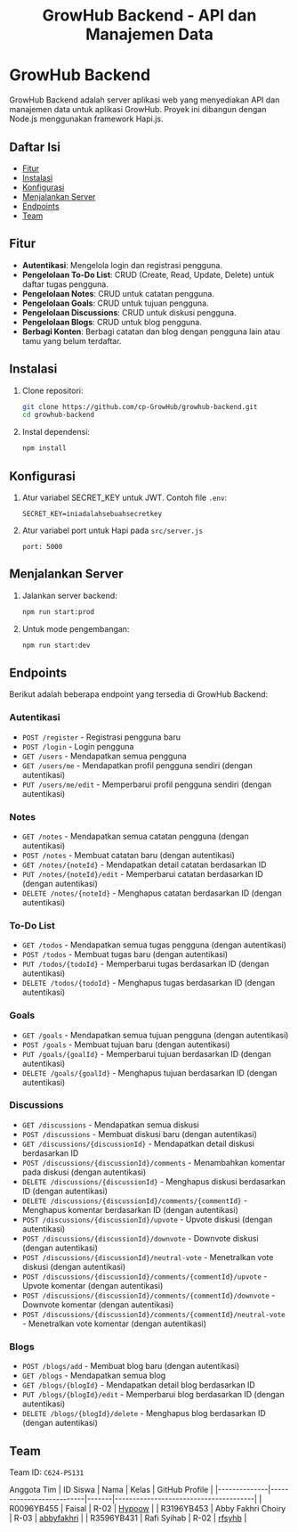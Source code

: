 <h1 align="center">GrowHub Backend - API dan Manajemen Data</h1>

# GrowHub Backend

GrowHub Backend adalah server aplikasi web yang menyediakan API dan manajemen data untuk aplikasi GrowHub. Proyek ini dibangun dengan Node.js menggunakan framework Hapi.js.

## Daftar Isi
- [Fitur](#fitur)
- [Instalasi](#instalasi)
- [Konfigurasi](#konfigurasi)
- [Menjalankan Server](#menjalankan-server)
- [Endpoints](#endpoints)
- [Team](#team)

## Fitur
- **Autentikasi**: Mengelola login dan registrasi pengguna.
- **Pengelolaan To-Do List**: CRUD (Create, Read, Update, Delete) untuk daftar tugas pengguna.
- **Pengelolaan Notes**: CRUD untuk catatan pengguna.
- **Pengelolaan Goals**: CRUD untuk tujuan pengguna.
- **Pengelolaan Discussions**: CRUD untuk diskusi pengguna.
- **Pengelolaan Blogs**: CRUD untuk blog pengguna.
- **Berbagi Konten**: Berbagi catatan dan blog dengan pengguna lain atau tamu yang belum terdaftar.

## Instalasi
1. Clone repositori:
    ```sh
    git clone https://github.com/cp-GrowHub/growhub-backend.git
    cd growhub-backend
    ```

2. Instal dependensi:
    ```sh
    npm install
    ```

## Konfigurasi
1. Atur variabel SECRET_KEY untuk JWT. Contoh file `.env`:
    ```
    SECRET_KEY=iniadalahsebuahsecretkey
    ```
2. Atur variabel port untuk Hapi pada `src/server.js`
   ```
   port: 5000
   ```
## Menjalankan Server
1. Jalankan server backend:
    ```sh
    npm run start:prod
    ```

2. Untuk mode pengembangan:
    ```sh
    npm run start:dev
    ```

## Endpoints
Berikut adalah beberapa endpoint yang tersedia di GrowHub Backend:

### Autentikasi
- `POST /register` - Registrasi pengguna baru
- `POST /login` - Login pengguna
- `GET /users` - Mendapatkan semua pengguna
- `GET /users/me` - Mendapatkan profil pengguna sendiri (dengan autentikasi)
- `PUT /users/me/edit` - Memperbarui profil pengguna sendiri (dengan autentikasi)

### Notes
- `GET /notes` - Mendapatkan semua catatan pengguna (dengan autentikasi)
- `POST /notes` - Membuat catatan baru (dengan autentikasi)
- `GET /notes/{noteId}` - Mendapatkan detail catatan berdasarkan ID
- `PUT /notes/{noteId}/edit` - Memperbarui catatan berdasarkan ID (dengan autentikasi)
- `DELETE /notes/{noteId}` - Menghapus catatan berdasarkan ID (dengan autentikasi)

### To-Do List
- `GET /todos` - Mendapatkan semua tugas pengguna (dengan autentikasi)
- `POST /todos` - Membuat tugas baru (dengan autentikasi)
- `PUT /todos/{todoId}` - Memperbarui tugas berdasarkan ID (dengan autentikasi)
- `DELETE /todos/{todoId}` - Menghapus tugas berdasarkan ID (dengan autentikasi)

### Goals
- `GET /goals` - Mendapatkan semua tujuan pengguna (dengan autentikasi)
- `POST /goals` - Membuat tujuan baru (dengan autentikasi)
- `PUT /goals/{goalId}` - Memperbarui tujuan berdasarkan ID (dengan autentikasi)
- `DELETE /goals/{goalId}` - Menghapus tujuan berdasarkan ID (dengan autentikasi)

### Discussions
- `GET /discussions` - Mendapatkan semua diskusi
- `POST /discussions` - Membuat diskusi baru (dengan autentikasi)
- `GET /discussions/{discussionId}` - Mendapatkan detail diskusi berdasarkan ID
- `POST /discussions/{discussionId}/comments` - Menambahkan komentar pada diskusi (dengan autentikasi)
- `DELETE /discussions/{discussionId}` - Menghapus diskusi berdasarkan ID (dengan autentikasi)
- `DELETE /discussions/{discussionId}/comments/{commentId}` - Menghapus komentar berdasarkan ID (dengan autentikasi)
- `POST /discussions/{discussionId}/upvote` - Upvote diskusi (dengan autentikasi)
- `POST /discussions/{discussionId}/downvote` - Downvote diskusi (dengan autentikasi)
- `POST /discussions/{discussionId}/neutral-vote` - Menetralkan vote diskusi (dengan autentikasi)
- `POST /discussions/{discussionId}/comments/{commentId}/upvote` - Upvote komentar (dengan autentikasi)
- `POST /discussions/{discussionId}/comments/{commentId}/downvote` - Downvote komentar (dengan autentikasi)
- `POST /discussions/{discussionId}/comments/{commentId}/neutral-vote` - Menetralkan vote komentar (dengan autentikasi)

### Blogs
- `POST /blogs/add` - Membuat blog baru (dengan autentikasi)
- `GET /blogs` - Mendapatkan semua blog
- `GET /blogs/{blogId}` - Mendapatkan detail blog berdasarkan ID
- `PUT /blogs/{blogId}/edit` - Memperbarui blog berdasarkan ID (dengan autentikasi)
- `DELETE /blogs/{blogId}/delete` - Menghapus blog berdasarkan ID (dengan autentikasi)

## Team
Team ID: `C624-PS131`

Anggota Tim
| ID Siswa     | Nama                     | Kelas | GitHub Profile                        |
|--------------|--------------------------|-------|---------------------------------------|
| R0096YB455   | Faisal                   | R-02  | [Hypoow](https://github.com/Hypoow)   |
| R3196YB453   | Abby Fakhri Choiry       | R-03  | [abbyfakhri](https://github.com/abbyfakhri) |
| R3596YB431   | Rafi Syihab              | R-02  | [rfsyhb](https://github.com/rfsyhb)   |
